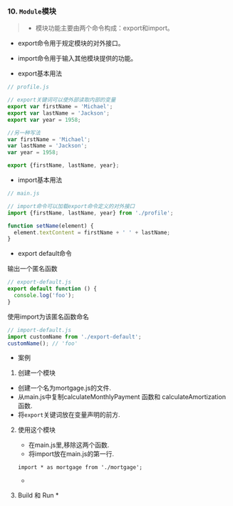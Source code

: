 ### 10. `Module`模块
>* 模块功能主要由两个命令构成：export和import。
* export命令用于规定模块的对外接口。
* import命令用于输入其他模块提供的功能。

* export基本用法
```javascript
// profile.js

// export关键词可以使外部读取内部的变量
export var firstName = 'Michael';
export var lastName = 'Jackson';
export var year = 1958;

//另一种写法
var firstName = 'Michael';
var lastName = 'Jackson';
var year = 1958;

export {firstName, lastName, year};

```

* import基本用法

```javascript
// main.js

// import命令可以加载export命令定义的对外接口
import {firstName, lastName, year} from './profile';

function setName(element) {
  element.textContent = firstName + ' ' + lastName;
}
```


* export default命令

输出一个匿名函数
```javascript
// export-default.js
export default function () {
  console.log('foo');
}
```

使用import为该匿名函数命名
```javascript
// import-default.js
import customName from './export-default';
customName(); // 'foo'
```

* 案例
1. 创建一个模块
  * 创建一个名为mortgage.js的文件.
   *  从main.js中复制calculateMonthlyPayment 函数和 calculateAmortization 函数.
   * 将`export`关键词放在变量声明的前方.


2. 使用这个模块
    *  在main.js里,移除这两个函数.
    *  将import放在main.js的第一行.
    ```javascrpit
    import * as mortgage from './mortgage';
    ```
    *  
    
3. Build 和 Run
    *  